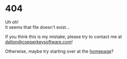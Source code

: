 # 404 

Uh oh!  
It seems that file doesn't exist...

If you think this is my mistake, please try to contact me at
[dalton@copperkeysoftware.com](mailto:dalton@copperkeysoftware.com)!

Otherwise, maybe try starting over at the [homepage]()?
